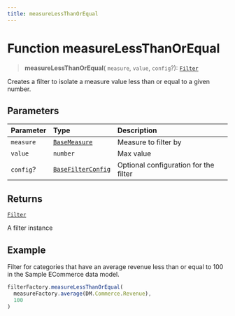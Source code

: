 ```yaml
---
title: measureLessThanOrEqual
---
```


# Function measureLessThanOrEqual

> **measureLessThanOrEqual**(
  `measure`,
  `value`,
  `config`?): [`Filter`](../../../interfaces/interface.Filter.md)

Creates a filter to isolate a measure value less than or equal to a given number.

## Parameters

| Parameter | Type | Description |
| :------ | :------ | :------ |
| `measure` | [`BaseMeasure`](../../../interfaces/interface.BaseMeasure.md) | Measure to filter by |
| `value` | `number` | Max value |
| `config`? | [`BaseFilterConfig`](../../../interfaces/interface.BaseFilterConfig.md) | Optional configuration for the filter |

## Returns

[`Filter`](../../../interfaces/interface.Filter.md)

A filter instance

## Example

Filter for categories that have an average revenue less than
or equal to 100 in the Sample ECommerce data model.
```ts
filterFactory.measureLessThanOrEqual(
  measureFactory.average(DM.Commerce.Revenue),
  100
)
```
